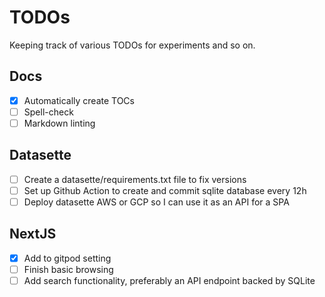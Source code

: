 # TODOs

Keeping track of various TODOs for experiments and so on.

## Docs

- [x] Automatically create TOCs
- [ ] Spell-check
- [ ] Markdown linting

## Datasette

- [ ] Create a datasette/requirements.txt file to fix versions
- [ ] Set up Github Action to create and commit sqlite database every 12h
- [ ] Deploy datasette AWS or GCP so I can use it as an API for a SPA

## NextJS

- [X] Add to gitpod setting
- [ ] Finish basic browsing
- [ ] Add search functionality, preferably an API endpoint backed by SQLite
